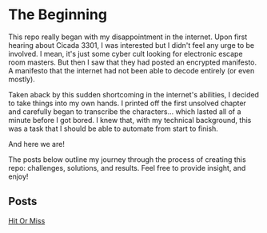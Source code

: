# The Beginning

This repo really began with my disappointment in the internet. Upon first hearing about Cicada 3301, I was interested but I didn't feel any urge to be involved. I mean, it's just some cyber cult looking for electronic escape room masters. But then I saw that they had posted an encrypted manifesto. A manifesto that the internet had not been able to decode entirely (or even mostly).

Taken aback by this sudden shortcoming in the internet's abilities, I decided to take things into my own hands. I printed off the first unsolved chapter and carefully began to transcribe the characters... which lasted all of a minute before I got bored. I knew that, with my technical background, this was a task that I should be able to automate from start to finish.

And here we are!

The posts below outline my journey through the process of creating this repo: challenges, solutions, and results. Feel free to provide insight, and enjoy!

## Posts

[Hit Or Miss](18-07-25.md)